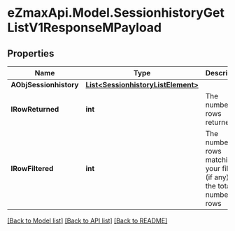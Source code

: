 
# eZmaxApi.Model.SessionhistoryGetListV1ResponseMPayload

## Properties

Name | Type | Description | Notes
------------ | ------------- | ------------- | -------------
**AObjSessionhistory** | [**List&lt;SessionhistoryListElement&gt;**](SessionhistoryListElement.md) |  | 
**IRowReturned** | **int** | The number of rows returned | 
**IRowFiltered** | **int** | The number of rows matching your filters (if any) or the total number of rows | 

[[Back to Model list]](../README.md#documentation-for-models)
[[Back to API list]](../README.md#documentation-for-api-endpoints)
[[Back to README]](../README.md)

